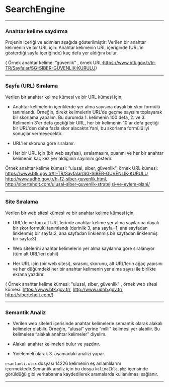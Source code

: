 # SearchEngine

 
 <hr>
 
 <h3>Anahtar kelime saydırma</h3> 
 
 Projenin içeriği ve adımları aşağıda gösterilmiştir:
 Verilen bir anahtar kelimenin ve bir URL için:
 Anahtar kelimenin URL içeriğinde (URL'in gösterdiği sayfa içeriğinde) kaç defa yer
 aldığını bulur.
 
 ( Örnek anahtar kelime: “güvenlik" , örnek URL:https://www.btk.gov.tr/tr-TR/Sayfalar/SG-SIBER-GUVENLIK-KURULU)

 <hr>

 <h3>Sayfa (URL) Sıralama</h3>
 
 Verilen bir anahtar kelime kümesi ve bir URL kümesi için,
 - Anahtar kelimelerin içeriklerde yer alma sayısına dayalı bir skor formülü tanımlandı.
 Örneğin, direkt kelimelerin URL'de geçme sayısını toplayarak bir skorlama yapalım. Bu durumda 1. kelimenin 100 defa, 2. ve 3. Kelimenin 3'er defa geçtiği bir URL, her bir kelimenin 10'ar defa geçtiği bir URL'den daha fazla skor alacaktır.Yani, bu skorlama formülü iyi sonuçlar vermeyecektir.

 - URL'ler skoruna göre sıralanır.
 - Her bir URL için (bir web sayfası), sıralamasını, puanını ve her bir anahtar kelimenin kaç kez yer aldığının sayımını gösterir.

 Örnek anahtar kelime kümesi: “ulusal, siber, güvenlik", örnek URL kümesi:
 https://www.btk.gov.tr/tr-TR/Sayfalar/SG-SIBER-GUVENLIK-KURULU,
 http://www.udhb.gov.tr/h-12-siber-guvenlik.html,
 http://sibertehdit.com/ulusal-siber-guvenlik-stratejisi-ve-eylem-plani/

 
 <hr>
 
 <h3>Site Sıralama</h3>
 
 Verilen bir web sitesi kümesi ve bir anahtar kelime kümesi için,

 - URL'de ve tüm alt URL'lerinde anahtar kelime yer alma sayılarına dayalı bir skor
 formülü tanımlandı (derinlik 3, ana sayfa=1, ana sayfadan linklenmiş bir sayfa:2, ana
 sayfadan linklenmiş bir sayfadan linklenmiş bir sayfa:3).

 -	Web sitelerini anahtar kelimelerin yer alma sayılarına göre sıralanıyor (tüm alt URL'leri dahil)
 -	Her URL için (bir web sitesi), sırasını, skorunu, alt URL'lerin ağaç yapısını ve her düğümdeki her bir anahtar kelimenin yer alma sayısı ile birlikte ekrana yazdırır.
 
( Örnek anahtar kelime kümesi: “ulusal, siber, güvenlik" , örnek web sitesi kümesi: https://www.btk.gov.tr/, http://www.udhb.gov.tr/, http://sibertehdit.com/)

 
 <hr>
 
 <h3>Semantik Analiz</h3>
 
 - Verilen web siteleri içerisinde anahtar kelimelerle semantik olarak alakalı kelimeler olabilir. Örneğin, “ulusal" yerine “milli" kelimesi yer alabilir. Bu kelimelere “alakalı anahtar kelimeler" diyelim.
 
 - Alakalı anahtar kelimeleri bulur ve yazdırır.
 
 - Yinelemeli olarak 3. aşamadaki analizi yapar.
 
 `esanlamli.xlsx` dosyası 14226 kelimenin eş anlamlılarını içermektedir.Semantik analiz için bu dosya `kelimeEkle.php` içerisinde görüldüğü gibi veritabanına kaydedilerek aramalarda kullanılması sağlanır.
 
 <hr>
 
 

